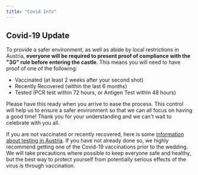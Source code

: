 ```yaml
---
title: "Covid Info"
---
```


## Covid-19 Update

To provide a safer environment, as well as abide by local restrictions in Austria, **everyone will be required to present proof of compliance with the "3G" rule before entering the castle**. This means you will need to have proof of one of the following:

- Vaccinated (at least 2 weeks after your second shot)
- Recently Recovered (within the last 6 months)
- Tested (PCR test within 72 hours, or Antigen Test within 48 hours)

Please have this ready when you arrive to ease the process. This control will help us to ensure a safer environment so that we can all focus on having a good time! Thank you for your understanding and we can't wait to celebrate with you all. 

If you are not vaccinated or recently recovered, here is some <a href="https://www.austria.info/en/service-and-facts/coronavirus-information/tests">information about testing in Austria</a>. If you have not already done so, we highly recommend getting one of the Covid-19 vaccinations prior to the wedding. We will take precautions where possible to keep everyone safe and healthy, but the best way to protect yourself from potentially serious effects of the virus is through vaccination.